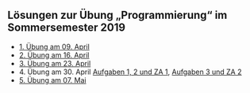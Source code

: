 ## Lösungen zur Übung „Programmierung“ im Sommersemester 2019

* [1. Übung am 09. April](tut01.hs)
* [2. Übung am 16. April](tut02.hs)
* [3. Übung am 23. April](tut03.hs)
* 4\. Übung am 30. April [Aufgaben 1, 2 und ZA 1](tut04.hs), [Aufgaben 3 und ZA 2](tut04.md)
* [5. Übung am 07. Mai](tut05.md)